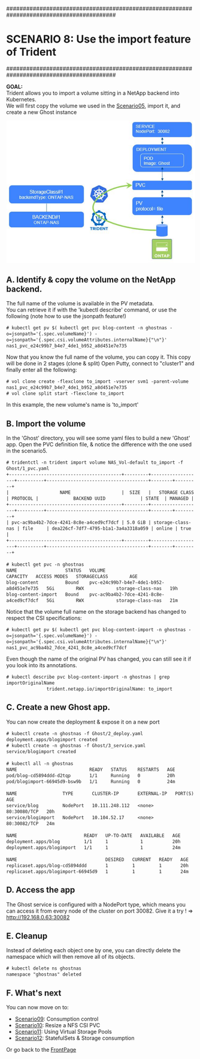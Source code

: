 #########################################################################################
# SCENARIO 8: Use the import feature of Trident
#########################################################################################

**GOAL:**  
Trident allows you to import a volume sitting in a NetApp backend into Kubernetes.  
We will first copy the volume we used in the [Scenario05](../Scenario05), import it, and create a new Ghost instance  

![Scenario8](Images/scenario8.jpg "Scenario8")

## A. Identify & copy the volume on the NetApp backend.

The full name of the volume is available in the PV metadata.  
You can retrieve it if with the 'kubectl describe' command, or use the following (note how to use the jsonpath feature!)

```
# kubectl get pv $( kubectl get pvc blog-content -n ghostnas -o=jsonpath='{.spec.volumeName}') -o=jsonpath='{.spec.csi.volumeAttributes.internalName}{"\n"}'
nas1_pvc_e24c99b7_b4e7_4de1_b952_a8d451e7e735
```

Now that you know the full name of the volume, you can copy it. This copy will be done in 2 stages (clone & split)
Open Putty, connect to "cluster1" and finally enter all the following:
```
# vol clone create -flexclone to_import -vserver svm1 -parent-volume nas1_pvc_e24c99b7_b4e7_4de1_b952_a8d451e7e735
# vol clone split start -flexclone to_import
```
In this example, the new volume's name is 'to_import'


## B. Import the volume

In the 'Ghost' directory, you will see some yaml files to build a new 'Ghost' app.
Open the PVC definition file, & notice the difference with the one used in the scenario5.
```
# tridentctl -n trident import volume NAS_Vol-default to_import -f Ghost/1_pvc.yaml
+------------------------------------------+---------+-------------------+----------+--------------------------------------+--------+---------+
|                   NAME                   |  SIZE   |   STORAGE CLASS   | PROTOCOL |             BACKEND UUID             | STATE  | MANAGED |
+------------------------------------------+---------+-------------------+----------+--------------------------------------+--------+---------+
| pvc-ac9ba4b2-7dce-4241-8c8e-a4ced9cf7dcf | 5.0 GiB | storage-class-nas | file     | dea226cf-7df7-4795-b1a1-3a4a3318a059 | online | true    |
+------------------------------------------+---------+-------------------+----------+--------------------------------------+--------+---------+

# kubectl get pvc -n ghostnas
NAME                  STATUS   VOLUME                                     CAPACITY   ACCESS MODES   STORAGECLASS        AGE
blog-content          Bound    pvc-e24c99b7-b4e7-4de1-b952-a8d451e7e735   5Gi        RWX            storage-class-nas   19h
blog-content-import   Bound    pvc-ac9ba4b2-7dce-4241-8c8e-a4ced9cf7dcf   5Gi        RWX            storage-class-nas   21m
```

Notice that the volume full name on the storage backend has changed to respect the CSI specifications:
```
# kubectl get pv $( kubectl get pvc blog-content-import -n ghostnas -o=jsonpath='{.spec.volumeName}') -o=jsonpath='{.spec.csi.volumeAttributes.internalName}{"\n"}'
nas1_pvc_ac9ba4b2_7dce_4241_8c8e_a4ced9cf7dcf
```

Even though the name of the original PV has changed, you can still see it if you look into its annotations.
```
# kubectl describe pvc blog-content-import -n ghostnas | grep importOriginalName
               trident.netapp.io/importOriginalName: to_import
```

## C. Create a new Ghost app.

You can now create the deployment & expose it on a new port
```
# kubectl create -n ghostnas -f Ghost/2_deploy.yaml
deployment.apps/blogimport created
# kubectl create -n ghostnas -f Ghost/3_service.yaml
service/blogimport created

# kubectl all -n ghostnas
NAME                           READY   STATUS    RESTARTS   AGE
pod/blog-cd5894ddd-d2tqp       1/1     Running   0          20h
pod/blogimport-66945d9-bsw9b   1/1     Running   0          24m

NAME                 TYPE       CLUSTER-IP       EXTERNAL-IP   PORT(S)        AGE
service/blog         NodePort   10.111.248.112   <none>        80:30080/TCP   20h
service/blogimport   NodePort   10.104.52.17     <none>        80:30082/TCP   24m

NAME                         READY   UP-TO-DATE   AVAILABLE   AGE
deployment.apps/blog         1/1     1            1           20h
deployment.apps/blogimport   1/1     1            1           24m

NAME                                 DESIRED   CURRENT   READY   AGE
replicaset.apps/blog-cd5894ddd       1         1         1       20h
replicaset.apps/blogimport-66945d9   1         1         1       24m
```


## D. Access the app

The Ghost service is configured with a NodePort type, which means you can access it from every node of the cluster on port 30082.
Give it a try !
=> http://192.168.0.63:30082


## E. Cleanup

Instead of deleting each object one by one, you can directly delete the namespace which will then remove all of its objects.

```
# kubectl delete ns ghostnas
namespace "ghostnas" deleted
```

## F. What's next

You can now move on to:    
- [Scenario09](../Scenario09): Consumption control  
- [Scenario10](../Scenario10): Resize a NFS CSI PVC
- [Scenario11](../Scenario11): Using Virtual Storage Pools 
- [Scenario12](../Scenario12): StatefulSets & Storage consumption  

Or go back to the [FrontPage](https://github.com/YvosOnTheHub/LabNetApp)